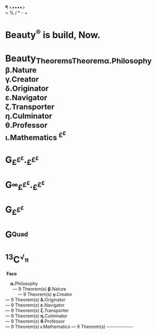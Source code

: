 ¶ <••••>
</br>
= % / * - +
</br>
# Beauty<sup>®</sup> is build, Now.

# Beauty<sub>Theorems<b>Theorem</b><b>α.</b>Philosophy</br><b>β.</b>Nature</br><b>γ.</b>Creator</br><b>δ.</b>Originator</br><b>ε.</b>Navigator</br><b>ζ.</b>Transporter</br><b>η.</b>Culminator</br><b>θ.</b>Professor</br><b>ι.</b>Mathematics   <sup>£</sup><sup><sup>£</sup></sup></sub>

# G<sub>£<sup>£</sup><sup><sup>£</sup></sup></sub>.<sub>£<sup>£</sup><sup><sup>£</sup></sup></sub>

# G<sub><sup>∞</sup>£<sup>£</sup><sup><sup>£</sup></sup></sub>.<sub>£<sup>£</sup><sup><sup>£</sup></sup></sub>

# G<sub>£<sup>£</sup><sup><sup>£</sup></sup></sub>

# G<sup><sub>Quad</sub></sup>

# <sup>13</sup>C<sup>√</sup><sub><sup>π</sup></sub>


 <b>Face</b>
  
     <b>α.</b>Philosophy</br>       ― 9 Theorem(s)
     <b>β.</b>Nature</br>           ― 9 Theorem(s)
     <b>γ.</b>Creator</br>          ― 9 Theorem(s)
     <b>δ.</b>Originator</br>       ― 9 Theorem(s)
     <b>ε.</b>Navigator</br>        ― 9 Theorem(s)
     <b>ζ.</b>Transporter</br>      ― 9 Theorem(s)
     <b>η.</b>Culminator</br>       ― 9 Theorem(s)
     <b>θ.</b>Professor</br>        ― 9 Theorem(s)
     <b>ι.</b>Mathematics           ― 9 Theorem(s)
     -------------
